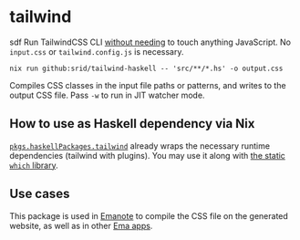 # tailwind

sdf
Run TailwindCSS CLI [without needing](https://srid.ca/nojs) to touch anything JavaScript. No `input.css` or `tailwind.config.js` is necessary.

```sh-session
nix run github:srid/tailwind-haskell -- 'src/**/*.hs' -o output.css
```

Compiles CSS classes in the input file paths or patterns, and writes to the output CSS file. Pass `-w` to run in JIT watcher mode.

## How to use as Haskell dependency via Nix

[`pkgs.haskellPackages.tailwind`](https://nixpkgs.haskell.page/p/tailwind) already wraps the necessary runtime dependencies (tailwind with plugins). You may use it along with [the static `which` library](https://github.com/obsidiansystems/which).

## Use cases

This package is used in [Emanote](https://github.com/srid/emanote) to compile the CSS file on the generated website, as well as in other [Ema apps](https://github.com/EmaApps).
